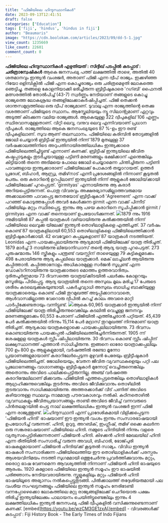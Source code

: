```yaml
---
title: "ഫിജിയിലെ ഹിന്ദുസ്ഥാനികൾ"
date: 2023-09-13T12:41:51
draft: false
categories: ["Education"]
tags: ['fiji', 'hindus', 'hindus in fiji']
author: "Beaumaris"
image: "https://cdn.boolokam.com/articles/2023/09/dd-5-1.jpg"
view_count: 1235669
like_count: 22601
comment_count: 0
---
```


**ഫിജിയിലെ ഹിന്ദുസ്ഥാനികൾ** **എഴുതിയത് : സിദ്ദീഖ് പടപ്പിൽ** **കടപ്പാട് : ചരിത്രാന്വേഷികൾ** ആകെ ജനസംഖ്യ പത്ത്‌ ലക്ഷത്തിൽ താഴെ, അതിൽ 40 ശതമാനവും ഇന്ത്യൻ വംശജർ, അതാണ്‌ ഫിജി എന്ന ദ്വീപ്‌ രാജ്യം. ഇക്കഴിഞ്ഞ റിയോ ഒളിമ്പിക്സിൽ ഫിജി എന്ന കൊച്ചുരാജ്യം ഒരു ചരിത്രമെഴുതി ലോകത്തെ ഞെട്ടിച്ചു. തങ്ങളെ കോളനിയാക്കി ഭരിച്ചിരുന്ന ബ്രിട്ടീഷുകാരെ 'റഗ്‌ബി' ഫൈനൽ മത്സരത്തിൽ തോൽപിച്ച്‌ (43-7) സ്വർണ്ണം നേടിയാണ് തങ്ങളുടെ കൊച്ചു രാജ്യത്തെ ലോകശ്രദ്ധ തങ്ങളിലേക്കാകർഷിപ്പിച്ചത്‌. ഫിജി തെക്കൻ ശാന്തസമുദ്രത്തിലെ ഒരു ദ്വീപ് രാജ്യമാണ്. ടുവാലു എന്ന രാജ്യത്തിന്റെ തെക്കു വശത്താണ് ഫിജിയുടെ സ്ഥാനം. ആസ്ത്രേലിയയും ന്യൂ സിലാന്റുമാണ്‌ ഏറ്റവും അടുത്ത്‌ കിടക്കുന്ന വലിയ രാജ്യങ്ങൾ. ആകെയുള്ള 322 ദ്വീപുകളില് 106 എണ്ണം സ്ഥിരവാസമുള്ളതാണ്. വിറ്റി ലെവു, വനുവ ലെവു എന്നിവയാണ് പ്രധാന ദ്വീപുകൾ. രാജ്യത്തിലെ ആകെ ജനസംഖ്യയുടെ 87 %-ഉം ഈ രണ്ട് ദ്വീപുകളിലാണ്. സുവ ആണ് തലസ്ഥാനം. ഫിജിയിലെ കരിമ്പിൻ തോട്ടങ്ങളിൽ ജോലി ചെയ്യാൻ ബ്രിട്ടീഷ് ഇന്ത്യയിൽ നിന്ന് 1879 മുതലുള്ള 37 വർഷക്കാലത്തിനിടെ അറുപതിനായിരത്തിലധികം ഇന്ത്യക്കാരെ ഫിജിയിലെത്തിച്ചിട്ടുണ്ട്‌ എന്നാണ്‌ കണക്ക്‌. ബ്രിട്ടീഷ്‌ ഇന്ത്യയിലെ ജീവിത കഷ്ടപ്പാടുകളും തുടർച്ചയായുള്ള പട്ടിണി മരണങ്ങളും ഭക്ഷിക്കാന് എന്തെങ്കിലും കിട്ടിയാൽ തന്നെ അടിമയെ പോലെ ജോലി ചെയ്യാമെന്ന ചിന്തിച്ചിരുന്ന പട്ടിണി പാവങ്ങളായ ഇന്ത്യക്കാരാണ്‌ ഫിജിയിലേക്ക്‌ പോകാൻ തയ്യാറായത്‌. ഉത്തർ പ്രദേശ്‌, ബിഹാർ, ആന്ധ്ര, തമിഴ്‌നാട്‌ എന്നീ പ്രദേശങ്ങളിൽ നിന്നാണ്‌ കൂടുതൽ പേരും. ഒരു കരാറിന്റെ ഉറപ്പിലാണ്‌ ഇന്ത്യയിൽ നിന്ന് ആളുകൾ ജോലിയ്‌ക്കായി ഫിജിയിലേക്ക്‌ പുറപ്പെട്ടത്‌. 'girmityas' എന്നായിരുന്നു ആ കരാർ അറിയപ്പെട്ടിരുന്നത്‌. പൊതു വിവരവും അക്ഷരഭ്യാസമില്ലാത്തവരുമായ അക്കാലത്തെ പാവപ്പെട്ട ജനതയോട്‌ ബ്രിട്ടീഷുകാർ 'Agreement' എന്ന വാക്ക്‌ പറഞ്ഞ്‌ കൊടുത്തപ്പോൾ അവർ കേൾക്കുന്ന girmit എന്ന വാക്ക്‌ പിന്നീട്‌ ഫിജിയിലും മറ്റും സ്ഥിരപ്പെട്ടു. ഇന്നും ആ പഴയ കരാറിനെ സൂചിപ്പിക്കാൻ girmit / girmityas എന്ന വാക്ക്‌ തന്നെയാണ് ഉപയോഗിക്കുന്നത്‌. ![](https://cdn.boolokam.com/articles/2023/09/ddffffg-2.jpg)1879 ന്നും 1916 ന്നുമിടയിൽ 87 കപ്പൽ യാത്രകൾ വഴിയായിരുന്നു കൽക്കത്തയിൽ നിന്ന് ഫിജിയിലെ ലെവുക്ക യിലേക്ക്‌ ഇന്ത്യൻ തൊഴിലാളികളെ എത്തിച്ചത്‌. 37 വർഷം കൊണ്ട്‌ 87 യാത്രകളിലായി 60,553 തൊഴിലാളികളെ ഫിജിയിലെത്തിക്കാൻ ബ്രിട്ടീഷുകാർക്കായി. 42 വെവ്വേറെ കപ്പലുകളാണ് 87 യാത്രകൾ നടത്തിയത്‌. Leonidas എന്ന പായക്കപ്പലായിരുന്നു ആദ്യമായി ഫിജിയിലേക്ക്‌ യാത്ര തിരിച്ചത്‌. 1879 മാർച്ച്‌ 3 നായിരുന്നു ലിയോനിഡാസ്‌ തന്റെ ആദ്യ യാത്ര പുറപെട്ടത്‌. 273 പുരുഷന്മാരും 146 സ്ത്രീകളും പന്ത്രണ്ട്‌ വയസ്സിന് താഴെയുള്ള 79 കുട്ടികളുമടക്കം 498 പേരായിരുന്നു ആദ്യ കപ്പലിലെ യാത്രക്കാർ. മെക്‌ ലാച്ച്‌ലൻ ആയിരുന്നു കപ്പിത്താൻ. കപ്പിത്താനോളം അധികാരമുള്ള സർജൻ സൂപ്രണ്ട്‌ എന്ന ഡോക്‌ടറിനായിരുന്നു യാത്രക്കാരുടെ മൊത്തം ഉത്തരവാദിത്വം. ദുരിതപൂർണ്ണമായ 73 ദിവസത്തെ യാത്രയ്‌ക്കിടയിൽ പലർക്കും കോളറയും മസൂരിയും പിടിപ്പെട്ടു. ആദ്യ യാത്രയിൽ തന്നെ അസുഖം മൂലം മരിച്ച 17 പേരുടെ ശരീരം കടലെടുക്കുകയുണ്ടായി. പകർച്ചവ്യാധി അസുഖം ബാധിച്ച ബാക്കിയുള്ള യാത്രക്കാരെയും കൊണ്ട്‌ ഫിജി തുറമുഖത്ത്‌ അടുപ്പിക്കാനാവാതെ, ആൾവാസമില്ലാത്ത വേറൊരു ദ്വീപിൽ കുറച്ച്‌ കാലം അവരെ മാറ്റി പാർപ്പിക്കേണ്ടതായും വന്നിട്ടുണ്ട്‌. ![](https://cdn.boolokam.com/articles/2023/09/fffffff.jpg)ആകെ 60,965 യാത്രക്കാർ ഇന്ത്യയിൽ നിന്ന് ഫിജിയിലേക്ക്‌ യാത്ര തിരിച്ചിരുന്നുവെങ്കിലും കടലിൽ വെച്ചുള്ള ജനനവും മരണങ്ങളുമടക്കം 60,553 പേരാണ് ഫിജിയിൽ എത്തിച്ചേരാൻ പറ്റിയത്‌. 45,439 പേർ കൽക്കത്തയിൽ നിന്നും 15,114 പേർ മദ്രാസ്‌ തുറമുഖത്ത്‌ നിന്നുമാണ്‌ യാത്ര തിരിച്ചത്‌. ആദ്യകാല യാത്രകളൊക്കെ പായക്കപ്പലിലായിരുന്നു. 73 ദിവസം കൊണ്ടായിരുന്നു പായക്കപ്പൽ ഫിജിയിലെത്തിച്ചേർന്നിരുന്നത്‌. 1905 ന്ന് ശേഷമുളള യാത്രകൾ സ്റ്റീം ഷിപ്പിലായിരുന്നു. 30 ദിവസം കൊണ്ട്‌ സ്റ്റീം ഷിപ്പിന് ലക്ഷ്യസ്ഥാനത്ത്‌ എത്താൻ സാധിച്ചിരുന്നു. ഇങ്ങനെ ഓരോ യാത്രാക്കപ്പലിലും 700 ഉം 800 ഉം ആളുകളുമായി, വർഷത്തിൽ രണ്ടോ മൂന്നോ പ്രയാണങ്ങളുമായാണ് കരാറിലേർപ്പെടുന്ന മുഴുവൻ പേരേയും ബ്രിട്ടീഷുകാർ ഫിജിയിലെത്തിച്ചത്‌. ജോലിയെയും, വേതന ജീവിത വ്യവസ്ഥകളെയും പറ്റി പല പ്രലോഭനങ്ങളും വാഗ്ദാനങ്ങളും ബ്രിട്ടീഷുകാർ മുന്നോട്ട്‌ വെച്ചിരുന്നെങ്കിലും അതൊന്നും അവിടെ പാലിക്കപ്പെട്ടിരുന്നില്ല. അഞ്ച്‌ വർഷത്തെ കരാറിന്മേലിലാണ് മിക്കവരും ഫിജിയിൽ എത്തപ്പെട്ടതെങ്കിലും തൊഴിലാളികൾ ആഗ്രഹിക്കുന്നുവെങ്കിലും തുടർന്നും അവിടെ ജീവിക്കുവാനും തൊഴിലിൽ തുടരുവാനും സാധിക്കുമായിരുന്നു. അത്തരക്കാർക്ക്‌ വീട്‌ പണിത്‌ അവിടെ കഴിയാനുള്ള സ്ഥലവും നാമമാത്ര പൗരവകാശവും നൽകി. കഠിനതൊഴിൽ വ്യവസ്ഥകളും ജീവിതപ്രയാസങ്ങളും താണ്ടി അവിടെ ജീവിച്ച്‌ വന്നവരുടെ പിൻതലമുറയിൽ പെട്ട നാല് ലക്ഷത്തിലധികം ഇന്ത്യൻ വംശജർ ഇന്ന് ഫിജി എന്ന രാജ്യത്തുണ്ട്‌. ![](https://cdn.boolokam.com/articles/2023/09/ddfffgggg.jpg)ഹിന്ദുസ്ഥാനി എന്ന് പ്രാദേശികമായി വിളിക്കപ്പെടുന്ന 'ഫിജിയൻ ഹിന്ദി' ഭാഷയാണ്‌ ഈ ഇന്ത്യൻ വംശം ഇന്നും സംസാരഭാഷയായി ഉപയോഗിച്ച്‌ വരുന്നത്‌. ഹിന്ദി, ഉറുദു, അറബിക്‌, ഇംഗ്ലീഷ്‌, തമിഴ്‌ ഒക്കെ കലർന്ന ഒരു സങ്കരഭാഷയാണ്‌ ഫിജിയിലെ ഹിന്ദി. നമ്മുടെ ഹിന്ദിയിൽ നിന്നും വളരെ വ്യത്യസപ്പെട്ടിരിക്കുന്നതാണ് ഫിജിയൻ ഹിന്ദി. കിഴക്കൻ ഹിന്ദി മേഖലയില് ഹിന്ദി എന്ന രീതിയിൽ സംസാരിച്ച്‌ വരുന്ന അവധി, ബിഹാരി, ഭോജ്‌പുരി ഭാഷകളുമായാണ് ഫിജിയൻ ഹിന്ദിയ്‌ക്ക്‌ കൂടുതൽ സാമ്യം. വിവിധ ഇന്ത്യൻ ഭാഷകൾ സംസാരിക്കുന്ന ഫിജിയിലെത്തിയ ഈ തൊഴിലാളികൾക്ക് പരസ്പരം ആശയവിനിമയം നടത്തി സുഗമമായി ഒത്തുചേർന്നു പ്രവർത്തിക്കുവാനും മറ്റും, ഒരൊറ്റ ഭാഷ വേണമെന്ന ആവശ്യത്തിൽ നിന്നാണ്‌ ഫിജിയൻ ഹിന്ദി ഭാഷയുടെ ആരംഭം. 1920 കളോടെ ഫിജിയിലെ ഇന്ത്യൻ സമൂഹം ഈ ഭാഷയിൽ പരിജ്ഞാനം നേടിയവരായിരുന്നു. സ്കൂളുകളിലും മറ്റും ഫിജിയൻ ഹിന്ദി ഭാഷയിലൂടെ അഭ്യാസം നൽകപ്പെട്ടുതുടങ്ങി. പിൽക്കാലത്ത്‌ തദ്ദേശിയരുമായി പല വംശീയ സംഘട്ടനങ്ങളും ഫിജിയിലെ ഇന്ത്യൻ സമൂഹം നേരിടേണ്ടി വന്നപ്പോഴെക്കൊ ലോകത്തിലെ മറ്റു രാജ്യങ്ങളിലേക്ക്‌ ചെറിയൊരു പക്ഷം തിരിച്ച്‌ ഇന്ത്യയിലേക്കും പാലായനം ചെയിതിട്ടുണ്ടെങ്കിലും ഇന്നും 4 ലക്ഷത്തിലധികം ഇന്ത്യൻ ജനസംഖ്യ ഫിജി ദ്വീപുകളിൽ വസിക്കുന്നുണ്ടെന്നാണ്‌ കണക്ക്‌. [embed]https://youtu.be/wzCM3GE1zxA[/embed] \- വിവരങ്ങൾക്ക് കടപ്പാട് : Fiji History Book - The Early Times of Indo Fijians
